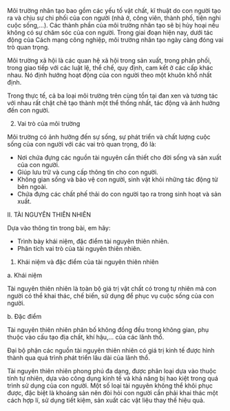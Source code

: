 Môi trường nhân tạo bao gồm các yếu tố vật chất, kĩ thuật do con người tạo ra và chịu sự chi phối của con người (nhà ở, công viên, thành phố, tiện nghi cuộc sống,...). Các thành phần của môi trường nhân tạo sẽ bị hủy hoại nếu không có sự chăm sóc của con người. Trong giai đoạn hiện nay, dưới tác động của Cách mạng công nghiệp, môi trường nhân tạo ngày càng đóng vai trò quan trọng.

Môi trường xã hội là các quan hệ xã hội trong sản xuất, trong phân phối, trong giao tiếp với các luật lệ, thể chế, quy định, cam kết ở các cấp khác nhau. Nó định hướng hoạt động của con người theo một khuôn khổ nhất định.

Trong thực tế, cả ba loại môi trường trên cùng tồn tại đan xen và tương tác với nhau rất chặt chẽ tạo thành một thể thống nhất, tác động và ảnh hưởng đến con người.

2. Vai trò của môi trường

Môi trường có ảnh hưởng đến sự sống, sự phát triển và chất lượng cuộc sống của con người với các vai trò quan trọng, đó là:
- Nơi chứa đựng các nguồn tài nguyên cần thiết cho đời sống và sản xuất của con người.
- Giúp lưu trữ và cung cấp thông tin cho con người.
- Không gian sống và bảo vệ con người, sinh vật khỏi những tác động từ bên ngoài.
- Chứa đựng các chất phế thải do con người tạo ra trong sinh hoạt và sản xuất.

II. TÀI NGUYÊN THIÊN NHIÊN

Dựa vào thông tin trong bài, em hãy:
- Trình bày khái niệm, đặc điểm tài nguyên thiên nhiên.
- Phân tích vai trò của tài nguyên thiên nhiên.

1. Khái niệm và đặc điểm của tài nguyên thiên nhiên

a. Khái niệm

Tài nguyên thiên nhiên là toàn bộ giá trị vật chất có trong tự nhiên mà con người có thể khai thác, chế biến, sử dụng để phục vụ cuộc sống của con người.

b. Đặc điểm

Tài nguyên thiên nhiên phân bố không đồng đều trong không gian, phụ thuộc vào cấu tạo địa chất, khí hậu,... của các lãnh thổ.

Đại bộ phận các nguồn tài nguyên thiên nhiên có giá trị kinh tế được hình thành qua quá trình phát triển lâu dài của lãnh thổ.

Tài nguyên thiên nhiên phong phú đa dạng, được phân loại dựa vào thuộc tính tự nhiên, dựa vào công dụng kinh tế và khả năng bị hao kiệt trong quá trình sử dụng của con người. Một số loại tài nguyên không thể khôi phục được, đặc biệt là khoáng sản nên đòi hỏi con người cần phải khai thác một cách hợp lí, sử dụng tiết kiệm, sản xuất các vật liệu thay thế hiệu quả.